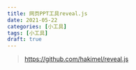 ```yaml
---
title: 网页PPT工具reveal.js
date: 2021-05-22
categories: [小工具]
tags: [小工具]
draft: true
---
```


> https://github.com/hakimel/reveal.js